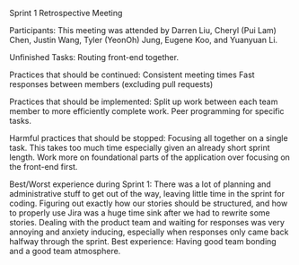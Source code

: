 Sprint 1 Retrospective Meeting

Participants: This meeting was attended by Darren Liu, Cheryl (Pui Lam) Chen, Justin Wang, Tyler (YeonOh) Jung, Eugene Koo, and Yuanyuan Li.

Unfinished Tasks: Routing front-end together.

Practices that should be continued:
Consistent meeting times
Fast responses between members (excluding pull requests)

Practices that should be implemented: 
Split up work between each team member to more efficiently complete work.
Peer programming for specific tasks.

Harmful practices that should be stopped: 
Focusing all together on a single task. This takes too much time especially given an already short sprint length.
Work more on foundational parts of the application over focusing on the front-end first.

Best/Worst experience during Sprint 1:
There was a lot of planning and administrative stuff to get out of the way, leaving little time in the sprint for coding. Figuring out exactly how our stories should be structured, and how to properly use Jira was a huge time sink after we had to rewrite some stories.
Dealing with the product team and waiting for responses was very annoying and anxiety inducing, especially when responses only came back halfway through the sprint.
Best experience: Having good team bonding and a good team atmosphere.
